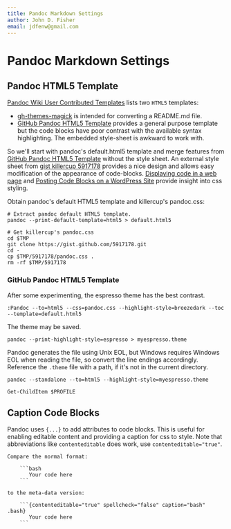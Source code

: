 ```yaml
---
title: Pandoc Markdown Settings
author: John D. Fisher
email: jdfenw@gmail.com
---
```

# Pandoc Markdown Settings

## Pandoc HTML5 Template

[Pandoc Wiki User Contributed Templates] lists two `HTML5` templates:

* [gh-themes-magick] is intended for converting a README.md file.
* [GitHub Pandoc HTML5 Template] provides a general purpose template but the
  code blocks have poor contrast with the available syntax highlighting. The
  embedded style-sheet is awkward to work with.

So we'll start with pandoc's default.html5 template and merge features from
[GitHub Pandoc HTML5 Template] without the style sheet. An external style sheet
from [gist killercup 5917178] provides a nice design and allows easy
modification of the appearance of code-blocks. [Displaying code in a web page]
and [Posting Code Blocks on a WordPress Site] provide insight into css styling.

Obtain pandoc's default HTML5 template and killercup's pandoc.css:

```{contenteditable="true" spellcheck="false" caption="bash" .bash}
# Extract pandoc default HTML5 template.
pandoc --print-default-template=html5 > default.html5

# Get killercup's pandoc.css
cd $TMP
git clone https://gist.github.com/5917178.git
cd -
cp $TMP/5917178/pandoc.css .
rm -rf $TMP/5917178
```

### GitHub Pandoc HTML5 Template

After some experimenting, the espresso theme has the best contrast.

```{contenteditable="true" spellcheck="false" caption="viml" .bash}
:Pandoc --to=html5 --css=pandoc.css --highlight-style=breezedark --toc --template=default.html5
```

The theme may be saved.

```{contenteditable="true" spellcheck="false" caption="bash" .bash}
pandoc --print-highlight-style=espresso > myespresso.theme
```

Pandoc generates the file using Unix EOL, but Windows requires Windows EOL
when reading the file, so convert the line endings accordingly. Reference the `.theme` file with a path, if it's not in the current directory.


```{contenteditable="true" spellcheck="false" caption="bash" .bash}
pandoc --standalone --to=html5 --highlight-style=myespresso.theme
```

```{contenteditable="true" spellcheck="false" caption="PowerShell" .powershell}
Get-ChildItem $PROFILE
```

## Caption Code Blocks

Pandoc uses `{...}` to add attributes to code blocks. This is useful for enabling editable content and providing a caption for css to style. Note that abbreviations like `contenteditable` does work, use `contenteditable="true"`.

```{contenteditable="true" spellcheck="false" caption="markdown" .markdown}
Compare the normal format:

    ```bash
       Your code here
    ```

to the meta-data version:

    ```{contenteditable="true" spellcheck="false" caption="bash" .bash}
       Your code here
    ```
```

<!--
## References
-->

[Pandoc Wiki User Contributed Templates]: https://github.com/jgm/pandoc/wiki/User-contributed-templates
[gh-themes-magick]: https://github.com/tajmone/gh-themes-magick
[GitHub Pandoc HTML5 Template]: https://github.com/tajmone/pandoc-goodies/tree/master/templates/html5/github
[Listing Captions With Delimited Code Blocks and Pandoc]: https://www.kartar.net/2012/12/listing-captions-with-delimited-code-blocks-and-pandoc/
[gist killercup 5917178]: https://gist.github.com/killercup/5917178
[Displaying code in a web page]: https://websemantics.uk/articles/displaying-code-in-web-pages/
[Posting Code Blocks on a WordPress Site]: https://css-tricks.com/posting-code-blocks-wordpress-site/
